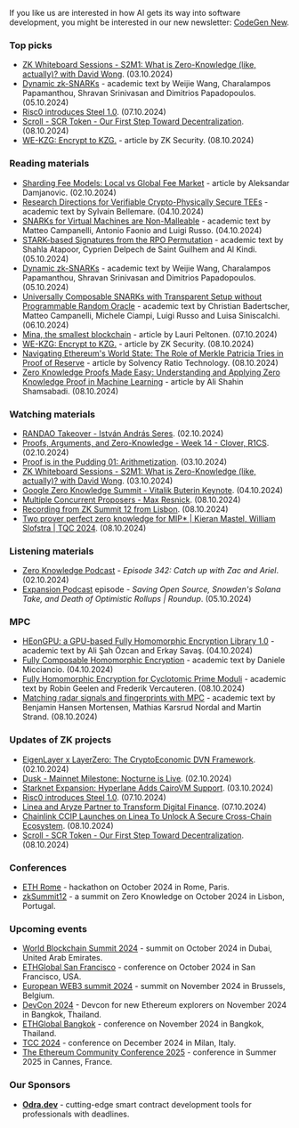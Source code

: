 If you like us are interested in how AI gets its way into software development, you might be interested in our new newsletter: [CodeGen New](https://codegen.substack.com/p/codegen-news-for-2024-10-07). 

### Top picks
* [ZK Whiteboard Sessions - S2M1: What is Zero-Knowledge (like, actually)? with David Wong](https://www.youtube.com/watch?v=ksTTyt0GTvQ). (03.10.2024)
* [Dynamic zk-SNARKs](https://eprint.iacr.org/2024/1566.pdf) - academic text by Weijie Wang, Charalampos Papamanthou, Shravan Srinivasan and Dimitrios Papadopoulos. (05.10.2024)
* [Risc0 introduces Steel 1.0](https://risczero.com/blog/introducing-steel-1.0). (07.10.2024)
* [Scroll - SCR Token - Our First Step Toward Decentralization](https://scroll.io/blog/scr-token). (08.10.2024)
* [WE-KZG: Encrypt to KZG.](https://www.zksecurity.xyz/blog/posts/kzg-we/) - article by ZK Security. (08.10.2024)

### Reading materials 
* [Sharding Fee Models: Local vs Global Fee Market](https://nil.foundation/blog/post/sharding_fee_models) - article by Aleksandar Damjanovic. (02.10.2024)
* [Research Directions for Verifiable Crypto-Physically Secure TEEs](https://arxiv.org/pdf/2410.03183) - academic text by Sylvain Bellemare. (04.10.2024)
* [SNARKs for Virtual Machines are Non-Malleable](https://eprint.iacr.org/2024/1551.pdf) - academic text by Matteo Campanelli, Antonio Faonio and Luigi Russo. (04.10.2024)
* [STARK-based Signatures from the RPO Permutation](https://eprint.iacr.org/2024/1553.pdf) - academic text by Shahla Atapoor, Cyprien Delpech de Saint Guilhem and Al Kindi. (05.10.2024)
* [Dynamic zk-SNARKs](https://eprint.iacr.org/2024/1566.pdf) - academic text by Weijie Wang, Charalampos Papamanthou, Shravan Srinivasan and Dimitrios Papadopoulos. (05.10.2024)
* [Universally Composable SNARKs with Transparent Setup without Programmable Random Oracle](https://eprint.iacr.org/2024/1549.pdf) - academic text by Christian Badertscher, Matteo Campanelli, Michele Ciampi, Luigi Russo and Luisa Siniscalchi. (06.10.2024)
* [Mina, the smallest blockchain](https://medium.com/@laurippeltonen/mina-the-smallest-blockchain-b4096f10c896) - article by Lauri Peltonen. (07.10.2024)
* [WE-KZG: Encrypt to KZG.](https://www.zksecurity.xyz/blog/posts/kzg-we/) - article by ZK Security. (08.10.2024)
* [Navigating Ethereum's World State: The Role of Merkle Patricia Tries in Proof of Reserve](https://hackernoon.com/navigating-ethereums-world-state-the-role-of-merkle-patricia-tries-in-proof-of-reserve) - article by  Solvency Ratio Technology. (08.10.2024)
* [Zero Knowledge Proofs Made Easy: Understanding and Applying Zero Knowledge Proof in Machine Learning](https://medium.com/@ashahin.ee/zero-knowledge-proofs-made-easy-understanding-and-applying-zero-knowledge-proof-in-machine-ccc3a41853c2) - article by Ali Shahin Shamsabadi. (08.10.2024)

### Watching materials
* [RANDAO Takeover - István András Seres](https://www.youtube.com/watch?v=pw5K_Olzsxs). (02.10.2024)
* [Proofs, Arguments, and Zero-Knowledge - Week 14 - Clover, R1CS](https://www.youtube.com/watch?v=IPzX-jgvRTM). (02.10.2024)
* [Proof is in the Pudding 01: Arithmetization](https://www.youtube.com/watch?v=QjNVYgEorec). (03.10.2024)
* [ZK Whiteboard Sessions - S2M1: What is Zero-Knowledge (like, actually)? with David Wong](https://www.youtube.com/watch?v=ksTTyt0GTvQ). (03.10.2024)
* [Google Zero Knowledge Summit - Vitalik Buterin Keynote](https://www.youtube.com/watch?v=TAg0EXhE6pU). (04.10.2024)
* [Multiple Concurrent Proposers - Max Resnick](https://www.youtube.com/watch?v=NNWfYRUMtf4). (08.10.2024)
* [Recording from ZK Summit 12 from Lisbon](https://www.youtube.com/watch?v=lVvct93zJz0). (08.10.2024)
* [Two prover perfect zero knowledge for MIP* | Kieran Mastel, William Slofstra | TQC 2024](https://www.youtube.com/watch?v=FkjORGHi2u8). (08.10.2024)

### Listening materials
* [Zero Knowledge Podcast](https://zeroknowledge.fm/342-2/) - *Episode 342: Catch up with Zac and Ariel*. (02.10.2024)
* [Expansion Podcast](https://www.youtube.com/watch?v=WFogy3DYcp0) episode - *Saving Open Source, Snowden's Solana Take, and Death of Optimistic Rollups | Roundup*. (05.10.2024)

### MPC
* [HEonGPU: a GPU-based Fully Homomorphic Encryption Library 1.0](https://eprint.iacr.org/2024/1543.pdf) - academic text by Ali Şah Özcan and Erkay Savaş. (04.10.2024)
* [Fully Composable Homomorphic Encryption](https://eprint.iacr.org/2024/1545.pdf) - academic text by Daniele Micciancio. (04.10.2024)
* [Fully Homomorphic Encryption for Cyclotomic Prime Moduli](https://eprint.iacr.org/2024/1587.pdf) - academic text by Robin Geelen and Frederik Vercauteren. (08.10.2024)
* [Matching radar signals and fingerprints with MPC](https://eprint.iacr.org/2024/1590.pdf) - academic text by Benjamin Hansen Mortensen, Mathias Karsrud Nordal and Martin Strand. (08.10.2024)

### Updates of ZK projects
* [EigenLayer x LayerZero: The CryptoEconomic DVN Framework](https://www.blog.eigenlayer.xyz/dvn/). (02.10.2024)
* [Dusk - Mainnet Milestone: Nocturne is Live](https://dusk.network/news/mainnet-milestone-nocturne-is-live/). (02.10.2024)
* [Starknet Expansion: Hyperlane Adds CairoVM Support](https://medium.com/hyperlane/starknet-expansion-hyperlane-adds-cairovm-support-29a4cfd69114). (03.10.2024)
* [Risc0 introduces Steel 1.0](https://risczero.com/blog/introducing-steel-1.0). (07.10.2024)
* [Linea and Aryze Partner to Transform Digital Finance](https://linea.mirror.xyz/E_Z1rryhlGhMcCZaeeFtA_6xtK9Q8TLikyrg1bxHcYI). (07.10.2024)
* [Chainlink CCIP Launches on Linea To Unlock A Secure Cross-Chain Ecosystem](https://linea.mirror.xyz/IhVOv6yESeYaSiFNiPrqPlncIaNAplW2hwtxxDB73Mg). (08.10.2024)
* [Scroll - SCR Token - Our First Step Toward Decentralization](https://scroll.io/blog/scr-token). (08.10.2024)
 
### Conferences
* [ETH Rome](https://form.jotform.com/241011812625343) - hackathon on October 2024 in Rome, Paris.
* [zkSummit12](https://www.zksummit.com/) - a summit on Zero Knowledge on October 2024 in Lisbon, Portugal.

### Upcoming events
* [World Blockchain Summit 2024](https://worldblockchainsummit.com/dxb-oct-24/) - summit on October 2024 in Dubai, United Arab Emirates.
* [ETHGlobal San Francisco](https://ethglobal.com/events/sanfrancisco2024) - conference on October 2024 in San Francisco, USA.
* [European WEB3 summit 2024](https://www.web3eurosummit.eu/) - summit on November 2024 in Brussels, Belgium.
* [DevCon 2024](https://devcon.org/) - Devcon for new Ethereum explorers on November 2024 in Bangkok, Thailand.
* [ETHGlobal Bangkok](https://ethglobal.com/events/bangkok) - conference on November 2024 in Bangkok, Thailand. 
* [TCC 2024](https://tcc.iacr.org/2024/) - conference on December 2024 in Milan, Italy.
* [The Ethereum Community Conference 2025](https://ethcc.io/) - conference in Summer 2025 in Cannes, France.

### Our Sponsors
* **[Odra.dev](https://odra.dev)** - cutting-edge smart contract development tools for professionals with deadlines.
